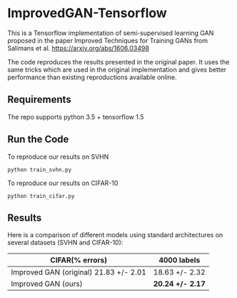 # ImprovedGAN-Tensorflow

This is a Tensorflow implementation of semi-supervised learning GAN proposed in the paper Improved Techniques
for Training GANs from Salimans et al. https://arxiv.org/abs/1606.03498

The code reproduces the results presented in the original paper. It uses the same tricks which are used in the original implementation and gives better performance than existing reproductions available online.

## Requirements

The repo supports python 3.5 + tensorflow 1.5

## Run the Code

To reproduce our results on SVHN
```
python train_svhn.py
```

To reproduce our results on CIFAR-10
```
python train_cifar.py
```

## Results

Here is a comparison of different models using standard architectures on several datasets (SVHN and CIFAR-10):

CIFAR(% errors) | 4000 labels
-- | --
Improved GAN (original)  21.83 +/- 2.01 | 18.63 +/- 2.32
Improved GAN (ours) | **20.24 +/- 2.17** |**17.34 +/- 1.97**
